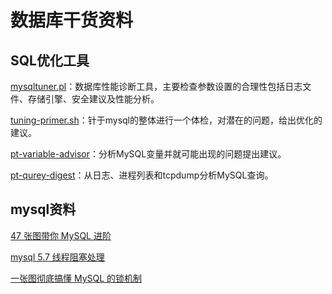 # 数据库干货资料

## SQL优化工具
 [mysqltuner.pl](https://github.com/major/MySQLTuner-perl)：数据库性能诊断工具，主要检查参数设置的合理性包括日志文件、存储引擎、安全建议及性能分析。
 
 [tuning-primer.sh](https://github.com/BMDan/tuning-primer.sh)：针于mysql的整体进行一个体检，对潜在的问题，给出优化的建议。
 
 [pt-variable-advisor](https://www.percona.com/downloads/percona-toolkit/LATEST/)：分析MySQL变量并就可能出现的问题提出建议。
 
 [pt-qurey-digest](https://www.percona.com/downloads/percona-toolkit/LATEST/)：从日志、进程列表和tcpdump分析MySQL查询。
 
## mysql资料
 [47 张图带你 MySQL 进阶](https://juejin.im/post/5f163718f265da22f84d721c)
 
 [mysql 5.7 线程阻塞处理](https://www.cnblogs.com/klvchen/p/9137965.html)
 
 [一张图彻底搞懂 MySQL 的锁机制](https://learnku.com/articles/39212)

